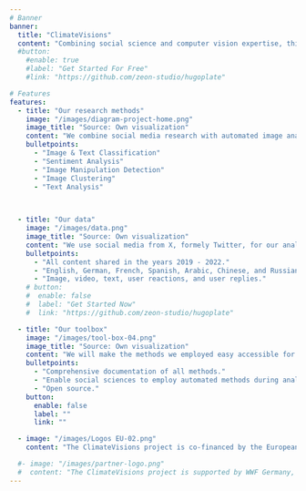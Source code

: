 ```yaml
---
# Banner
banner:
  title: "ClimateVisions"
  content: "Combining social science and computer vision expertise, this project aims to understand which climate change-related images prevail on social media and what kind of reactions and emotions they elicit in debates among social media users."
  #button:
    #enable: true
    #label: "Get Started For Free"
    #link: "https://github.com/zeon-studio/hugoplate"

# Features
features:
  - title: "Our research methods"
    image: "/images/diagram-project-home.png"
    image_title: "Source: Own visualization"
    content: "We combine social media research with automated image analyses. Among others we use the following methods:"
    bulletpoints:
      - "Image & Text Classification"
      - "Sentiment Analysis"
      - "Image Manipulation Detection"
      - "Image Clustering"
      - "Text Analysis"
    


  - title: "Our data"
    image: "/images/data.png"
    image_title: "Source: Own visualization"
    content: "We use social media from X, formely Twitter, for our analyses. To this end, we have downloaded material encompassing:"
    bulletpoints:
      - "All content shared in the years 2019 - 2022."
      - "English, German, French, Spanish, Arabic, Chinese, and Russian."
      - "Image, video, text, user reactions, and user replies."
    # button:
    #  enable: false
    #  label: "Get Started Now"
    #  link: "https://github.com/zeon-studio/hugoplate"

  - title: "Our toolbox"
    image: "/images/tool-box-04.png"
    image_title: "Source: Own visualization"
    content: "We will make the methods we employed easy accessible for other social science research project in creating a toolbox."
    bulletpoints:
      - "Comprehensive documentation of all methods."
      - "Enable social sciences to employ automated methods during analyses."
      - "Open source."
    button:
      enable: false
      label: ""
      link: ""

  - image: "/images/Logos EU-02.png"
    content: "The ClimateVisions project is co-financed by the European Union and the Bundesministerium für Forschung, Technologie und Raumfahrt (BMFTR)."

  #- image: "/images/partner-logo.png"
  #  content: "The ClimateVisions project is supported by WWF Germany, Munich Data Science Institute, and the Intergovernmental Panel on #Climate Change."
---
```

